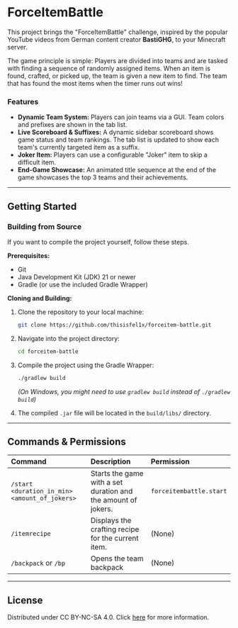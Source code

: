 # ForceItemBattle

[](https://opensource.org/licenses/MIT)

This project brings the "ForceItemBattle" challenge, inspired by the popular YouTube videos from German content creator **BastiGHG**, to your Minecraft server.

The game principle is simple: Players are divided into teams and are tasked with finding a sequence of randomly assigned items. When an item is found, crafted, or picked up, the team is given a new item to find. The team that has found the most items when the timer runs out wins\!

### Features

* **Dynamic Team System:** Players can join teams via a GUI. Team colors and prefixes are shown in the tab list.
* **Live Scoreboard & Suffixes:** A dynamic sidebar scoreboard shows game status and team rankings. The tab list is updated to show each team's currently targeted item as a suffix.
* **Joker Item:** Players can use a configurable "Joker" item to skip a difficult item.
* **End-Game Showcase:** An animated title sequence at the end of the game showcases the top 3 teams and their achievements.

-----

## Getting Started

### Building from Source

If you want to compile the project yourself, follow these steps.

**Prerequisites:**

* Git
* Java Development Kit (JDK) 21 or newer
* Gradle (or use the included Gradle Wrapper)

**Cloning and Building:**

1.  Clone the repository to your local machine:

    ```sh
    git clone https://github.com/thisisfel1x/forceitem-battle.git
    ```

2.  Navigate into the project directory:

    ```sh
    cd forceitem-battle
    ```

3.  Compile the project using the Gradle Wrapper:

    ```sh
    ./gradlew build
    ```

    *(On Windows, you might need to use `gradlew build` instead of `./gradlew build`)*

4.  The compiled `.jar` file will be located in the `build/libs/` directory.

-----

## Commands & Permissions

| Command                                       | Description                                                   | Permission              |
|:----------------------------------------------|:--------------------------------------------------------------|:------------------------|
| `/start <duration_in_min> <amount_of_jokers>` | Starts the game with a set duration and the amount of jokers. | `forceitembattle.start` |
| `/itemrecipe`                                 | Displays the crafting recipe for the current item.            | (None)                  |
| `/backpack` or `/bp`                          | Opens the team backpack                                       | (None)                  |

-----

## License

Distributed under CC BY-NC-SA 4.0. Click [here](https://creativecommons.org/licenses/by-nc-sa/4.0/deed.en) for more information.